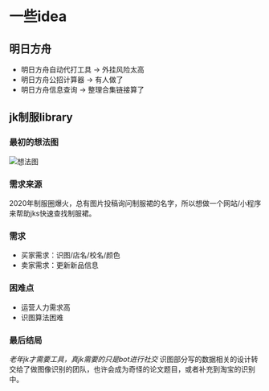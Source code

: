 # 一些idea

## 明日方舟
* 明日方舟自动代打工具 → 外挂风险太高
* 明日方舟公招计算器 → 有人做了
* 明日方舟信息查询 → 整理合集链接算了



## jk制服library

### 最初的想法图
![想法图](https://github.com/Zoe72/zq-works-LastFourYears/blob/master/picture/jk.png?raw=true)

### 需求来源
2020年制服圈爆火，总有图片投稿询问制服裙的名字，所以想做一个网站/小程序来帮助jks快速查找制服裙。
### 需求
* 买家需求：识图/店名/校名/颜色
* 卖家需求：更新新品信息
### 困难点
* 运营人力需求高
* 识图算法困难
### 最后结局
*老年jk才需要工具，真jk需要的只是bot进行社交*
识图部分写的数据相关的设计转交给了做图像识别的团队，也许会成为奇怪的论文题目，或者补充到淘宝的识别中。